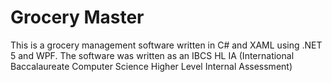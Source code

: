 # Grocery Master
This is a grocery management software written in C# and XAML using .NET 5 and WPF. The software was written as an IBCS HL IA (International Baccalaureate Computer Science Higher Level Internal Assessment)
